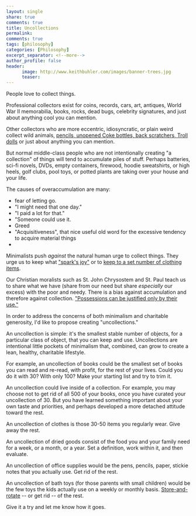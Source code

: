 ```yaml
---
layout: single
share: true
comments: true
title: Uncollections
permalink: 
comments: true
tags: [philosophy]
categories: [Philosophy]
excerpt_separator: <!--more-->
author_profile: false
header:
      image: http://www.keithbuhler.com/images/banner-trees.jpg
      teaser: 
---
```


People love to collect things. 

Professional collectors exist for coins, records, cars, art, antiques, World War II memorabilia, books, rocks, dead bugs, celebrity signatures, and just about anything cool you can mention.

Other collectors who are more eccentric, idiosyncratic, or plain weird collect wild animals, [pencils, unopened Coke bottles, back scratchers, Troll dolls](https://www.atchuup.com/weirdest-collection-of-things-ever/) or just about anything you can mention.

But normal middle-class people who are not intentionally creating "a collection" of things will tend to accumulate piles of stuff. Perhaps batteries, sci-fi novels, DVDs, empty containers, firewood, hoodie sweatshirts, or high heels, golf clubs, pool toys, or potted plants are taking over your house and your life. 

The causes of overaccumulation are many: 
* fear of letting go.
* "I might need that one day."
* "I paid a lot for that." 
* "Someone could use it.
* Greed
* "Acquisitiveness", that nice useful old word for the excessive tendency to acquire material things
* 

Minimalists push *against* the natural human urge to collect things. They urge us to keep what ["spark's joy"](https://konmari.com/marie-kondo-rules-of-tidying-sparks-joy/) or to [keep to a set number of clothing items](https://bemorewithless.com/category/project333/). 

Our Christian moralists such as St. John Chrysostem and St. Paul teach us to share what we have (share from our need but share *especially* our excess) with the poor and needy. There is a bias against accumulation and therefore against collection. ["Possessions can be justified only by their use."](https://stpaulsirvine.org/saint-john-chrysostom-the-prophet-of-charity/) 

In order to address the concerns of both minimalism and charitable generosity, I'd like to propose creating "uncollections." 

An uncollection is simple: it's the smallest stable number of objects, for a particular class of object, that you can keep and use. Uncollections are intentional little pockets of minimalism that, combined, can grow to create a lean, healthy, charitable lifestyle. 

For example, an uncollection of books could be the smallest set of books you can read and re-read, with profit, for the rest of your lives. Could you do it with 30? With only 100? Make your starting list and try to trim it. 

An uncollection could live inside of a collection. For example, you may choose not to get rid of all 500 of your books, once you have curated your uncollection of 30. But you have learned something important about your own taste and priorities, and perhaps developed a more detached attitude toward the rest. 

An uncollection of clothes is those 30-50 items you regularly wear. Give away the rest. 

An uncollection of dried goods consist of the food you and your family need for a week, or a month, or a year. Set a definition, work within it, and then evaluate. 

An uncollection of office supplies would be the pens, pencils, paper, stickie notes that you actually use. Get rid of the rest. 

An uncollection of bath toys (for those parents with small children) would be the few toys the kids actually use on a weekly or monthly basis. [Store-and-rotate](https://www.verywellfamily.com/how-to-start-a-toy-rotation-4121235) -- or get rid -- of the rest. 

Give it a try and let me know how it goes.
